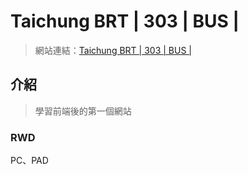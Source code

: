 # Taichung BRT | 303 | BUS |
>網站連結：[Taichung BRT | 303 | BUS |](https://taichung-brt-303-bus.vercel.app/)

## 介紹
>學習前端後的第一個網站
### RWD
PC、PAD
